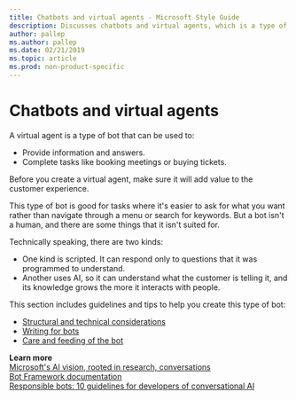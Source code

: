 ```yaml
---
title: Chatbots and virtual agents - Microsoft Style Guide
description: Discusses chatbots and virtual agents, which is a type of bot that can be used to provide information and answers, and complete tasks.
author: pallep
ms.author: pallep
ms.date: 02/21/2019
ms.topic: article
ms.prod: non-product-specific
---
```


# Chatbots and virtual agents

A virtual agent is a type of bot that can be used to:

- Provide information and answers. 
- Complete tasks like booking meetings or buying tickets.

Before you create a virtual agent, make sure it will add value to the customer experience. 

This type of bot is good for tasks where it's easier to ask for what you want rather than navigate through a menu 
or search for keywords. But a bot isn't a human, and there are some things that it isn't suited for. 

Technically speaking, there are two kinds: 

- One kind is scripted. It can respond only to questions that it was programmed to understand. 
- Another uses AI, so it can understand what the customer is telling it, and its knowledge grows the more it interacts with people. 

This section includes guidelines and tips to help you create this type of bot:

- [Structural and technical considerations](~/chatbots-virtual-agents/structural-technical-considerations.md)
- [Writing for bots](~/chatbots-virtual-agents/writing-bots.md)
- [Care and feeding of the bot](~/chatbots-virtual-agents/care-feeding-bot.md)

**Learn more**  
[Microsoft's AI vision, rooted in research, conversations](https://news.microsoft.com/features/microsofts-ai-vision-rooted-in-research-conversations/#yAYKtrYjvRHKCYmc.97)  
[Bot Framework documentation](/bot-framework)  
[Responsible bots: 10 guidelines for developers of conversational AI](https://www.microsoft.com/en-us/research/publication/responsible-bots/)  

